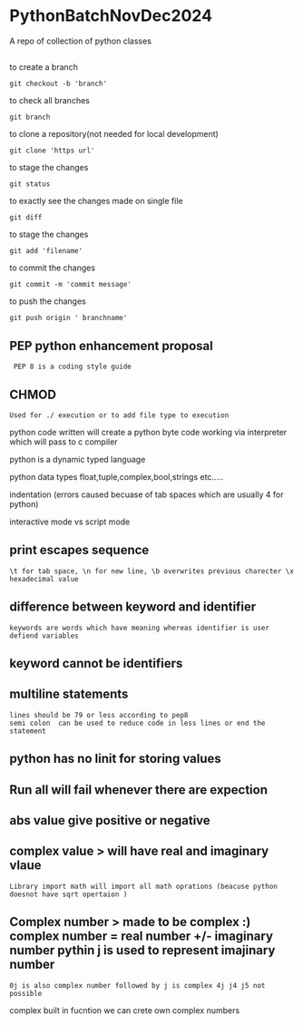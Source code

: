 # PythonBatchNovDec2024
A repo of collection of python classes

##

to create a branch
    
    git checkout -b 'branch'

to check all branches

    git branch

to clone a repository(not needed for local development)

    git clone 'https url'

to stage the changes

    git status

to exactly see the changes made on single file

    git diff 

to stage the changes

    git add 'filename'

to commit the changes

    git commit -m 'commit message'
    
to push the changes

    git push origin ' branchname'

## PEP python enhancement proposal
     
     PEP 8 is a coding style guide

## CHMOD

    Used for ./ execution or to add file type to execution

python code written will create a python byte code working via interpreter which will pass to c compiler

 python is a dynamic typed language

 python data types float,tuple,complex,bool,strings etc.....

 indentation (errors caused becuase of tab spaces which are usually 4 for python)

 interactive mode vs script mode

## print escapes sequence

    \t for tab space, \n for new line, \b overwrites previous charecter \x hexadecimal value

## difference between keyword and identifier

    keywords are words which have meaning whereas identifier is user defiend variables

## keyword cannot be identifiers


## multiline statements

    lines should be 79 or less according to pep8
    semi colon  can be used to reduce code in less lines or end the statement

## python has no linit for storing values

## Run all will fail whenever there are expection

## abs value give positive or negative

## complex value > will have real and imaginary vlaue

    Library import math will import all math oprations (beacuse python doesnot have sqrt opertaion )


## Complex number > made to be complex :) complex number = real number +/- imaginary number pythin j is used to represent imajinary number

    0j is also complex number followed by j is complex 4j j4 j5 not possible

complex built in fucntion we can crete own complex numbers


